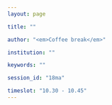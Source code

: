 ```yaml
---
layout: page

title: ""

author: "<em>Coffee break</em>"

institution: ""

keywords: ""

session_id: "18ma"

timeslot: "10.30 - 10.45"
---
```

